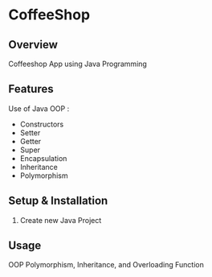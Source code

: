 # CoffeeShop

## Overview
Coffeeshop App using Java Programming

## Features
Use of Java OOP :
- Constructors
- Setter
- Getter
- Super
- Encapsulation
- Inheritance
- Polymorphism


## Setup & Installation 
1. Create new Java Project

## Usage
OOP Polymorphism, Inheritance, and Overloading Function

